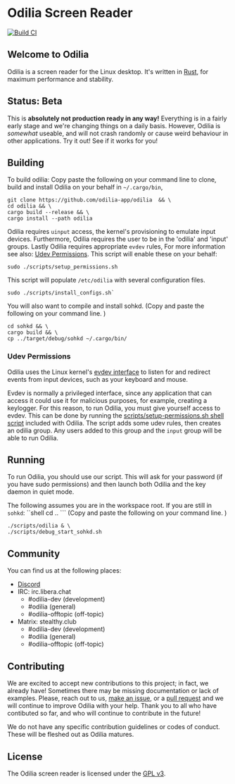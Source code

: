 # Odilia Screen Reader

[![Build CI](https://github.com/odilia-app/odilia/actions/workflows/ci.yml/badge.svg)](https://github.com/odilia-app/odilia/actions)

## Welcome to Odilia

Odilia is a screen reader for the Linux desktop.
It's written in [Rust](https://rust-lang.org), for maximum performance and stability.

## Status: Beta

This is **absolutely not production ready in any way!**
Everything is in a fairly early stage and we're changing things on a daily basis.
However, Odilia is *somewhat* useable, and will not crash randomly or cause weird behaviour in other applications.
Try it out! See if it works for you!

## Building

To build odilia:
Copy paste the following on your command line to clone, build and install Odilia on your behalf in `~/.cargo/bin`,

```shell
git clone https://github.com/odilia-app/odilia  && \
cd odilia && \
cargo build --release && \
cargo install --path odilia
```

Odilia requires `uinput` access, the kernel's provisioning to emulate input devices. Furthermore, Odilia requires the user to be in the 'odilia' and 'input' groups.
Lastly Odilia requires appropriate `evdev` rules, For more information see also:  [Udev Permissions](Sudev-permissions).
This script will enable these on your behalf:

```shell
sudo ./scripts/setup_permissions.sh
```

This script will populate `/etc/odilia` with several configuration files.

```shell
sudo ./scripts/install_configs.sh`
```

You will also want to compile and install sohkd.
(Copy and paste the following on your command line. )

```shell
cd sohkd && \
cargo build && \
cp ../target/debug/sohkd ~/.cargo/bin/
```

### Udev Permissions

Odilia uses the Linux kernel's [evdev interface](https://freedesktop.org/software/libevdev/doc/latest/) to listen for
and redirect events from input devices, such as your keyboard and mouse.

Evdev is normally a privileged interface, since any application that can access it could use it for malicious purposes,
for example, creating a keylogger. For this reason, to run Odilia, you must give yourself access to evdev. This can be
done by running the [scripts/setup-permissions.sh shell
script](https://github.com/odilia-app/odilia/blob/main/setup-permissions.sh) included with Odilia. The script adds some
udev rules, then creates an odilia group. Any users added to this group and the `input` group will be able to run
Odilia.

## Running

To run Odilia, you should use our script.
This will ask for your password (if you have sudo permissions) and then launch both Odilia and the key daemon in quiet mode.

The following assumes you are in the workspace root. If you are still in `sohkd`:  ``shell cd .. ```
(Copy and paste the following on your command line. )

```shell
./scripts/odilia & \
./scripts/debug_start_sohkd.sh
```

## Community

You can find us at the following places:

* [Discord](https://discord.gg/RVpRb9nS6K)
* IRC: irc.libera.chat
  * #odilia-dev (development)
  * #odilia (general)
  * #odilia-offtopic (off-topic)
* Matrix: stealthy.club
  * #odilia-dev (development)
  * #odilia (general)
  * #odilia-offtopic (off-topic)

## Contributing

We are excited to accept new contributions to this project; in fact, we already have!
Sometimes there may be missing documentation or lack of examples.
Please, reach out to us, [make an issue](https://github.com/odilia-app/odilia), or a [pull request](https://github.com/odilia-app/odilia/pulls) and we will continue to improve Odilia with your help.
Thank you to all who have contibuted so far, and who will continue to contribute in the future!

We do not have any specific contribution guidelines or codes of conduct.
These will be fleshed out as Odilia matures.

## License

The Odilia screen reader is licensed under the [GPL v3](https://www.gnu.org/licenses/gpl-3.0.html).
